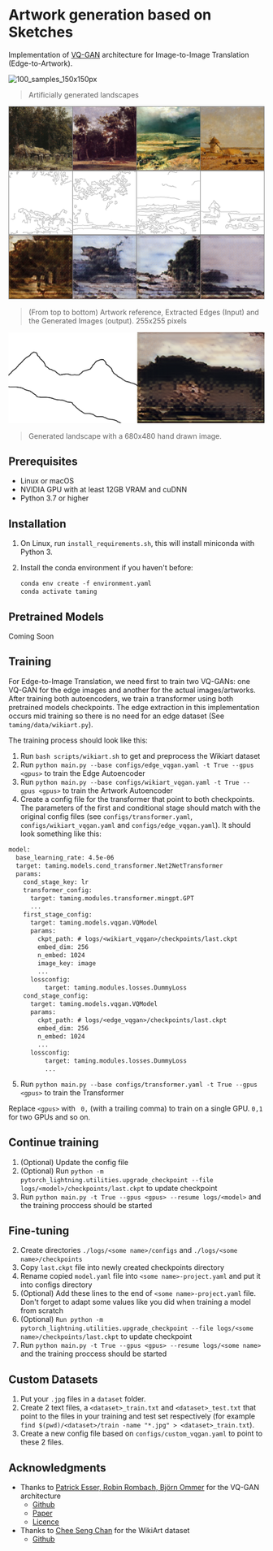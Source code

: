 # Artwork generation based on Sketches

Implementation of [VQ-GAN](#acknowledgement) architecture for Image-to-Image Translation (Edge-to-Artwork).

![100_samples_150x150px](resources/100_samples_150x150px.png)
> Artificially generated landscapes

![validation](resources/validation.png)
> (From top to bottom) Artwork reference, Extracted Edges (Input) and the Generated Images (output). 255x255 pixels

![highres](resources/highres.png)
> Generated landscape with a 680x480 hand drawn image.

## Prerequisites

- Linux or macOS
- NVIDIA GPU with at least 12GB VRAM and cuDNN
- Python 3.7 or higher

## Installation

1. On Linux, run `install_requirements.sh`, this will install miniconda with Python 3.
2. Install the conda environment if you haven't before:
    
    ```{python}
    conda env create -f environment.yaml
    conda activate taming
    ```

## Pretrained Models

Coming Soon

## Training

For Edge-to-Image Translation, we need first to train two VQ-GANs: one VQ-GAN for the edge images and another for the actual images/artworks. After training both autoencoders, we train a transformer using both pretrained models checkpoints. The edge extraction in this implementation occurs mid training so there is no need for an edge dataset (See `taming/data/wikiart.py`).


The training  process should look like this:

1. Run `bash scripts/wikiart.sh` to get and preprocess the Wikiart dataset
2. Run `python main.py --base configs/edge_vqgan.yaml -t True --gpus <gpus>` to train the Edge Autoencoder
3. Run `python main.py --base configs/wikiart_vqgan.yaml -t True --gpus <gpus>` to train the Artwork Autoencoder
4. Create a config file for the transformer that point to both checkpoints. The parameters of the first and conditional stage should match with the original config files (see `configs/transformer.yaml`, `configs/wikiart_vqgan.yaml` and `configs/edge_vqgan.yaml`). It should look something like this:

```
model:
  base_learning_rate: 4.5e-06
  target: taming.models.cond_transformer.Net2NetTransformer
  params:
    cond_stage_key: lr
    transformer_config:
      target: taming.modules.transformer.mingpt.GPT
      ...
    first_stage_config:
      target: taming.models.vqgan.VQModel
      params:
        ckpt_path: # logs/<wikiart_vqgan>/checkpoints/last.ckpt
        embed_dim: 256
        n_embed: 1024
        image_key: image
        ... 
      lossconfig:
          target: taming.modules.losses.DummyLoss
    cond_stage_config:
      target: taming.models.vqgan.VQModel
      params:
        ckpt_path: # logs/<edge_vqgan>/checkpoints/last.ckpt
        embed_dim: 256
        n_embed: 1024
        ...
      lossconfig:
          target: taming.modules.losses.DummyLoss
          ...
```
5. Run `python main.py --base configs/transformer.yaml -t True --gpus <gpus>` to train the Transformer

Replace `<gpus>` with ` 0,` (with a trailing comma) to train on a single GPU. `0,1` for two GPUs and so on.

## Continue training

1. (Optional) Update the config file
2. (Optional) Run `python -m pytorch_lightning.utilities.upgrade_checkpoint --file logs/<model>/checkpoints/last.ckpt` to update checkpoint
2. Run `python main.py -t True --gpus <gpus> --resume logs/<model>` and the training proccess should be started

## Fine-tuning

2. Create directories `./logs/<some name>/configs` and `./logs/<some name>/checkpoints`
3. Copy `last.ckpt` file into newly created checkpoints directory
4. Rename copied `model.yaml` file into `<some name>-project.yaml` and put it into configs directory
5. (Optional) Add these lines to the end of `<some name>-project.yaml` file. Don't forget to adapt some values like you did when training a model from scratch
6. (Optional) `Run python -m pytorch_lightning.utilities.upgrade_checkpoint --file logs/<some name>/checkpoints/last.ckpt` to update checkpoint
7. Run `python main.py -t True --gpus <gpus> --resume logs/<some name>` and the training proccess should be started

## Custom Datasets

1. Put your `.jpg` files in a `dataset` folder.
2. Create 2 text files, a `<dataset>_train.txt` and `<dataset>_test.txt` that point to the files in your training and test set respectively (for example `find $(pwd)/<dataset>/train -name "*.jpg" > <dataset>_train.txt`).
3. Create a new config file based on `configs/custom_vqgan.yaml` to point to these 2 files. 

## Acknowledgments

  - Thanks to [Patrick Esser, Robin Rombach, Björn Ommer](https://github.com/CompVis) for the VQ-GAN architecture
    - [Github](https://github.com/CompVis/taming-transformers)
    - [Paper](https://arxiv.org/abs/2012.09841)
    - [Licence](taming/License.txt)
  - Thanks to [Chee Seng Chan](https://github.com/cs-chan) for the WikiArt dataset
    - [Github](https://github.com/cs-chan/ArtGAN/tree/master/WikiArt%20Dataset)